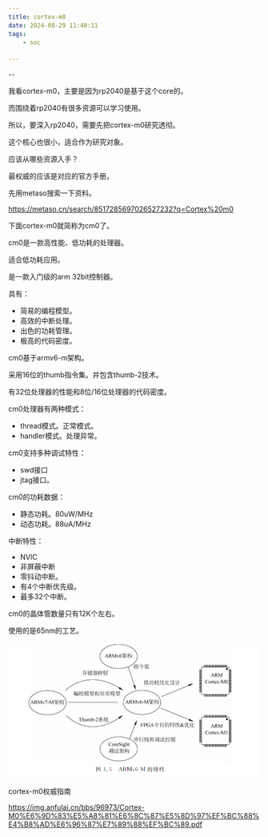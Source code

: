 ```yaml
---
title: cortex-m0
date: 2024-08-29 11:40:11
tags:
	- soc

---
```


--

我看cortex-m0，主要是因为rp2040是基于这个core的。

而围绕着rp2040有很多资源可以学习使用。

所以，要深入rp2040，需要先把cortex-m0研究透彻。

这个核心也很小，适合作为研究对象。

应该从哪些资源入手？

最权威的应该是对应的官方手册。

先用metaso搜索一下资料。

https://metaso.cn/search/8517285697026527232?q=Cortex%20m0

下面cortex-m0就简称为cm0了。

cm0是一款高性能、低功耗的处理器。

适合低功耗应用。

是一款入门级的arm 32bit控制器。

具有：

* 简易的编程模型。
* 高效的中断处理。
* 出色的功耗管理。
* 极高的代码密度。

cm0基于armv6-m架构。

采用16位的thumb指令集。并包含thumb-2技术。

有32位处理器的性能和8位/16位处理器的代码密度。



cm0处理器有两种模式：

* thread模式。正常模式。
* handler模式。处理异常。

cm0支持多种调试特性：

* swd接口
* jtag接口。



cm0的功耗数据：

* 静态功耗。80uW/MHz
* 动态功耗。88uA/MHz



中断特性：

* NVIC
* 非屏蔽中断
* 零抖动中断。
* 有4个中断优先级。
* 最多32个中断。





cm0的晶体管数量只有12K个左右。

使用的是65nm的工艺。

![image-20240829131801457](images/random_name2/image-20240829131801457.png)

cortex-m0权威指南

https://img.anfulai.cn/bbs/96973/Cortex-M0%E6%9D%83%E5%A8%81%E6%8C%87%E5%8D%97%EF%BC%88%E4%B8%AD%E6%96%87%E7%89%88%EF%BC%89.pdf